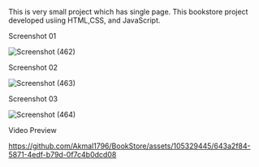 This is very small project which has single page. This bookstore project developed usiing HTML,CSS, and JavaScript.

Screenshot 01

![Screenshot (462)](https://github.com/Akmal1796/BookStore/assets/105329445/61905c1a-d1f2-4e2f-bf7b-6030abc9ca7d)

Screenshot 02

![Screenshot (463)](https://github.com/Akmal1796/BookStore/assets/105329445/e1de8fda-097a-44ec-8f6b-82d60285c9d4)

Screenshot 03

![Screenshot (464)](https://github.com/Akmal1796/BookStore/assets/105329445/67ca0148-730b-4b19-bab5-8096a2d57792)

Video Preview



https://github.com/Akmal1796/BookStore/assets/105329445/643a2f84-5871-4edf-b79d-0f7c4b0dcd08


